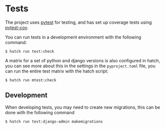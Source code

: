 # Tests

The project uses [pytest](https://docs.pytest.org/) for testing, and has set up coverage tests using [pytest-cov](https://pytest-cov.readthedocs.io/).

You can run tests in a development environment with the following command:

```console
$ hatch run test:check
```

A matrix for a set of python and django versions is also configured in hatch, you can see more about this in the settings in the `pyproject.toml` file, you can run the entire test matrix with the hatch script:

```console
$ hatch run mtest:check
```


## Development

When developing tests, you may need to create new migrations, this can be done with the following command

```console
$ hatch run test:django-admin makemigrations
```
